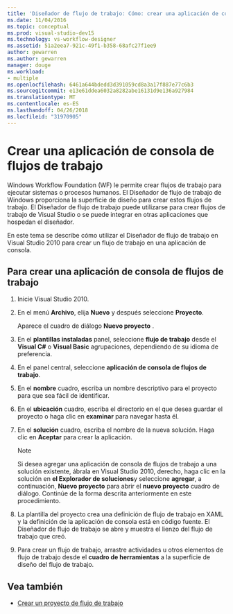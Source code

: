 ```yaml
---
title: 'Diseñador de flujo de trabajo: Cómo: crear una aplicación de consola de flujos de trabajo'
ms.date: 11/04/2016
ms.topic: conceptual
ms.prod: visual-studio-dev15
ms.technology: vs-workflow-designer
ms.assetid: 51a2eea7-921c-49f1-b358-68afc27f1ee9
author: gewarren
ms.author: gewarren
manager: douge
ms.workload:
- multiple
ms.openlocfilehash: 6461a644bdedd3d391059cd8a3a17f887e77c6b3
ms.sourcegitcommit: e13e61ddea6032a8282abe16131d9e136a927984
ms.translationtype: MT
ms.contentlocale: es-ES
ms.lasthandoff: 04/26/2018
ms.locfileid: "31970905"
---
```

# <a name="how-to-create-a-workflow-console-application"></a>Crear una aplicación de consola de flujos de trabajo

Windows Workflow Foundation (WF) le permite crear flujos de trabajo para ejecutar sistemas o procesos humanos. El Diseñador de flujo de trabajo de Windows proporciona la superficie de diseño para crear estos flujos de trabajo. El Diseñador de flujo de trabajo puede utilizarse para crear flujos de trabajo de Visual Studio o se puede integrar en otras aplicaciones que hospedan el diseñador.

En este tema se describe cómo utilizar el Diseñador de flujo de trabajo en Visual Studio 2010 para crear un flujo de trabajo en una aplicación de consola.

## <a name="to-create-a-workflow-console-application"></a>Para crear una aplicación de consola de flujos de trabajo

1.  Inicie Visual Studio 2010.

2.  En el menú **Archivo**, elija **Nuevo** y después seleccione **Proyecto**.

     Aparece el cuadro de diálogo **Nuevo proyecto** .

3.  En el **plantillas instaladas** panel, seleccione **flujo de trabajo** desde el **Visual C#** o **Visual Basic** agrupaciones, dependiendo de su idioma de preferencia.

4.  En el panel central, seleccione **aplicación de consola de flujos de trabajo**.

5.  En el **nombre** cuadro, escriba un nombre descriptivo para el proyecto para que sea fácil de identificar.

6.  En el **ubicación** cuadro, escriba el directorio en el que desea guardar el proyecto o haga clic en **examinar** para navegar hasta él.

7.  En el **solución** cuadro, escriba el nombre de la nueva solución. Haga clic en **Aceptar** para crear la aplicación.

    > [!NOTE]
    > Si desea agregar una aplicación de consola de flujos de trabajo a una solución existente, ábrala en Visual Studio 2010, derecho, haga clic en la solución en **el Explorador de soluciones**y seleccione **agregar**, a continuación,  **Nuevo proyecto** para abrir el **nuevo proyecto** cuadro de diálogo. Continúe de la forma descrita anteriormente en este procedimiento.

8.  La plantilla del proyecto crea una definición de flujo de trabajo en XAML y la definición de la aplicación de consola está en código fuente. El Diseñador de flujo de trabajo se abre y muestra el lienzo del flujo de trabajo que creó.

9. Para crear un flujo de trabajo, arrastre actividades u otros elementos de flujo de trabajo desde el **cuadro de herramientas** a la superficie de diseño del flujo de trabajo.

## <a name="see-also"></a>Vea también

- [Crear un proyecto de flujo de trabajo](../workflow-designer/creating-a-workflow-project.md)